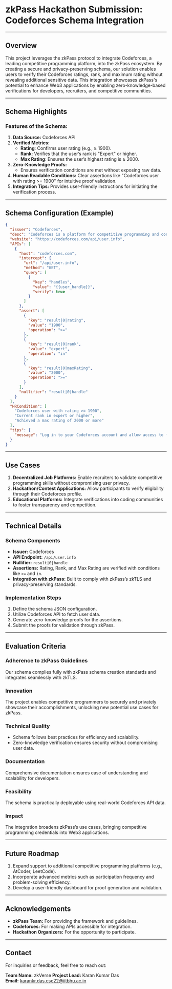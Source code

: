 # zkPass Hackathon Submission: Codeforces Schema Integration

---

## **Overview**

This project leverages the zkPass protocol to integrate Codeforces, a leading competitive programming platform, into the zkPass ecosystem. By creating a secure and privacy-preserving schema, our solution enables users to verify their Codeforces ratings, rank, and maximum rating without revealing additional sensitive data. This integration showcases zkPass's potential to enhance Web3 applications by enabling zero-knowledge-based verifications for developers, recruiters, and competitive communities.

---

## **Schema Highlights**

### **Features of the Schema:**

1. **Data Source:** Codeforces API
2. **Verified Metrics:**
   - **Rating**: Confirms user rating (e.g., ≥ 1900).
   - **Rank**: Verifies that the user’s rank is "Expert" or higher.
   - **Max Rating**: Ensures the user’s highest rating is ≥ 2000.
3. **Zero-Knowledge Proofs:**
   - Ensures verification conditions are met without exposing raw data.
4. **Human Readable Conditions:** Clear assertions like "Codeforces user with rating >= 1900" for intuitive proof validation.
5. **Integration Tips:** Provides user-friendly instructions for initiating the verification process.

---

## **Schema Configuration (Example)**

```json
{
  "issuer": "Codeforces",
  "desc": "Codeforces is a platform for competitive programming and contests, providing user ratings and rankings.",
  "website": "https://codeforces.com/api/user.info",
  "APIs": [
    {
      "host": "codeforces.com",
      "intercept": {
        "url": "/api/user.info",
        "method": "GET",
        "query": [
          {
            "key": "handles",
            "value": "{{user_handle}}",
            "verify": true
          }
        ]
      },
      "assert": [
        {
          "key": "result|0|rating",
          "value": "1900",
          "operation": ">="
        },
        {
          "key": "result|0|rank",
          "value": "expert",
          "operation": "in"
        },
        {
          "key": "result|0|maxRating",
          "value": "2000",
          "operation": ">="
        }
      ],
      "nullifier": "result|0|handle"
    }
  ],
  "HRCondition": [
    "Codeforces user with rating >= 1900",
    "Current rank in expert or higher",
    "Achieved a max rating of 2000 or more"
  ],
  "tips": {
    "message": "Log in to your Codeforces account and allow access to fetch your verified statistics."
  }
}
```

---

## **Use Cases**

1. **Decentralized Job Platforms:** Enable recruiters to validate competitive programming skills without compromising user privacy.
2. **Hackathon/Contest Applications:** Allow participants to verify eligibility through their Codeforces profile.
3. **Educational Platforms:** Integrate verifications into coding communities to foster transparency and competition.

---

## **Technical Details**

### **Schema Components**

- **Issuer:** Codeforces
- **API Endpoint:** `/api/user.info`
- **Nullifier:** `result|0|handle`
- **Assertions:** Rating, Rank, and Max Rating are verified with conditions like `>=` and `in`.
- **Integration with zkPass:** Built to comply with zkPass’s zkTLS and privacy-preserving standards.

### **Implementation Steps**

1. Define the schema JSON configuration.
2. Utilize Codeforces API to fetch user data.
3. Generate zero-knowledge proofs for the assertions.
4. Submit the proofs for validation through zkPass.

---

## **Evaluation Criteria**

### **Adherence to zkPass Guidelines**

Our schema complies fully with zkPass schema creation standards and integrates seamlessly with zkTLS.

### **Innovation**

The project enables competitive programmers to securely and privately showcase their accomplishments, unlocking new potential use cases for zkPass.

### **Technical Quality**

- Schema follows best practices for efficiency and scalability.
- Zero-knowledge verification ensures security without compromising user data.

### **Documentation**

Comprehensive documentation ensures ease of understanding and scalability for developers.

### **Feasibility**

The schema is practically deployable using real-world Codeforces API data.

### **Impact**

The integration broadens zkPass’s use cases, bringing competitive programming credentials into Web3 applications.

---

## **Future Roadmap**

1. Expand support to additional competitive programming platforms (e.g., AtCoder, LeetCode).
2. Incorporate advanced metrics such as participation frequency and problem-solving efficiency.
3. Develop a user-friendly dashboard for proof generation and validation.

---

## **Acknowledgements**

- **zkPass Team:** For providing the framework and guidelines.
- **Codeforces:** For making APIs accessible for integration.
- **Hackathon Organizers:** For the opportunity to participate.

---

## **Contact**

For inquiries or feedback, feel free to reach out:

**Team Name:** zkVerse
**Project Lead:** Karan Kumar Das  
**Email:** karankr.das.cse22@iitbhu.ac.in

